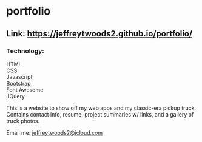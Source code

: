 # portfolio

## Link: https://jeffreytwoods2.github.io/portfolio/

### Technology:
HTML <br>
CSS <br>
Javascript <br>
Bootstrap <br>
Font Awesome <br>
JQuery


This is a website to show off my web apps and my classic-era pickup truck. 
Contains contact info, resume, project summaries w/ links, and a gallery of truck photos.

Email me: jeffreytwoods2@icloud.com
